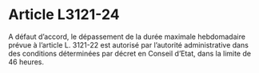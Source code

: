 # Article L3121-24

A défaut d’accord, le dépassement de la durée maximale hebdomadaire prévue à l’article L. 3121-22 est autorisé par l’autorité administrative dans des conditions déterminées par décret en Conseil d’Etat, dans la limite de 46 heures.
